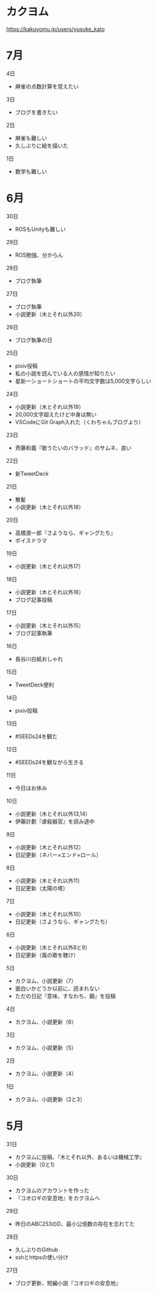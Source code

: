 # カクヨム

https://kakuyomu.jp/users/yusuke_kato

# 7月

4日

- 麻雀の点数計算を覚えたい

3日

- ブログを書きたい

2日

- 麻雀も難しい
- 久しぶりに絵を描いた

1日

- 数学も難しい

# 6月

30日

- ROSもUnityも難しい

29日

- ROS勉強、分からん

28日

- ブログ執筆

27日

- ブログ執筆
- 小説更新（木とそれ以外20）

26日

- ブログ執筆の日

25日

- pixiv投稿
- 私の小説を読んでいる人の感情が知りたい
- 星新一ショートショートの平均文字数は5,000文字らしい

24日

- 小説更新（木とそれ以外19）
- 20,000文字超えたけど中身は無い
- VSCodeにGit Graph入れた（くわちゃんブログより）

23日

- 斉藤和義『歌うたいのバラッド』のサムネ、良い

22日

- 新TweetDeck

21日

- 散髪
- 小説更新（木とそれ以外18）

20日

- 高橋源一郎『さようなら、ギャングたち』
- ボイスドラマ

19日

- 小説更新（木とそれ以外17）

18日

- 小説更新（木とそれ以外16）
- ブログ記事投稿

17日

- 小説更新（木とそれ以外15）
- ブログ記事執筆

16日

- 長谷川白紙おしゃれ

15日

- TweetDeck便利

14日

- pixiv投稿

13日

- #SEEDs24を観た

12日

- #SEEDs24を観ながら生きる

11日

- 今日はお休み

10日

- 小説更新（木とそれ以外13,14）
- 伊藤計劃『虐殺器官』を読み途中

9日

- 小説更新（木とそれ以外12）
- 日記更新（ネバー×エンド×ロール）

8日

- 小説更新（木とそれ以外11）
- 日記更新（太陽の塔）

7日

- 小説更新（木とそれ以外10）
- 日記更新（さようなら、ギャングたち）

6日

- 小説更新（木とそれ以外8と9）
- 日記更新（風の歌を聴け）

5日

- カクヨム、小説更新（7）
- 面白いかどうか以前に、読まれない
- ただの日記『意味、すなわち、鋼』を投稿

4日

- カクヨム、小説更新（6）

3日

- カクヨム、小説更新（5）

2日

- カクヨム、小説更新（4）

1日

- カクヨム、小説更新（2と3）

# 5月

31日

- カクヨムに投稿、『木とそれ以外、あるいは機械工学』
- 小説更新（0と1）

30日

- カクヨムのアカウントを作った
- 『コオロギの安息地』をカクヨムへ

29日

- 昨日のABC253のD、最小公倍数の存在を忘れてた

28日

- 久しぶりのGithub
- sshとhttpsの使い分け

27日

- ブログ更新、短編小説『コオロギの安息地』
